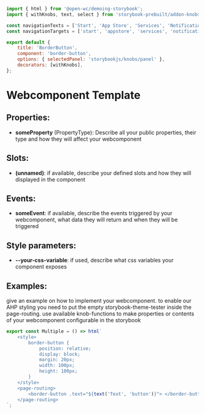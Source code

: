 ```js script
import { html } from '@open-wc/demoing-storybook';
import { withKnobs, text, select } from 'storybook-prebuilt/addon-knobs';

const navigationTexts = ['Start', 'App Store', 'Services', 'Notifications', 'Help'];
const navigationTargets = ['start', 'appstore', 'services', 'notifications', 'help'];

export default {
    title: 'BorderButton',
    component: 'border-button',
    options: { selectedPanel: 'storybookjs/knobs/panel' },
    decorators: [withKnobs],
};
```

# Webcomponent Template

## Properties:

-   **someProperty** (PropertyType): Describe all your public properties, their type and how they will affect your webcomponent

## Slots:

-   **(unnamed)**: if available, describe your defined slots and how they will displayed in the component

## Events:

-   **someEvent**: if available, describe the events triggered by your webcomponent, what data they will return and when they will be triggered

## Style parameters:

-   **--your-css-variable**: if used, describe what css variables your component exposes

## Examples:

give an example on how to implement your webcomponent. to enable our AHP styling you need to put the empty storybook-theme-tester inside the page-routing.
use available knob-functions to make properties or contents of your webcomponent configurable in the storybook

```js preview-story
export const Multiple = () => html`
    <style>
        border-button {
            position: relative;
            display: block;
            margin: 20px;
            width: 100px;
            height: 100px;
        }
    </style>
    <page-routing>
        <border-button .text="${text('Text', 'button')}"> </border-button>
    </page-routing>
`;
```

